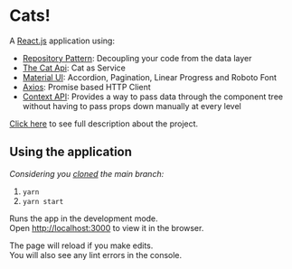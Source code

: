 # Cats!

A [React.js](https://reactjs.org/) application using:

- [Repository Pattern](https://youtu.be/fPMUBf6w3Gg): Decoupling your code from the data layer
- [The Cat Api](https://www.thecatapi.com): Cat as Service
- [Material UI](https://material-ui.com/pt/): Accordion, Pagination, Linear Progress and Roboto Font
- [Axios](https://axios-http.com/): Promise based HTTP Client
- [Context API](https://reactjs.org/docs/context.html): Provides a way to pass data through the component tree without having to pass props down manually at every level

[Click here](https://drive.google.com/file/d/1R84K9O0iy8sGlDt3UWkL_eeSLILhn_Bk/view?usp=sharing) to see full description about the project.
## Using the application
*Considering you [cloned](https://www.freecodecamp.org/news/git-clone-branch-how-to-clone-a-specific-branch/) the main branch:*

1. `yarn`
2. `yarn start`

Runs the app in the development mode.\
Open [http://localhost:3000](http://localhost:3000) to view it in the browser.

The page will reload if you make edits.\
You will also see any lint errors in the console.